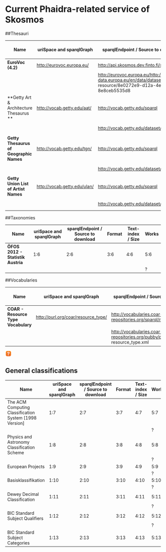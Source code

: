 # Current Phaidra-related service of Skosmos

##Thesauri

| **Name** | **uriSpace and sparqlGraph** | **sparqlEndpoint / Source to download** |**Format** | **Text-index / Size** | **Works** |
| -- | -- | -- | -- | -- | -- |
| **EuroVoc (4.2)** | http://eurovoc.europa.eu/ |  http://api.skosmos.dev.finto.fi/sparql | SKOS | Yes  |  ![](tick.png) |
| | | http://eurovoc.europa.eu/http://open-data.europa.eu/en/data/dataset/eurovoc/ resource/8e0272e9-d12a-4e78-9fe7-8e8ceb5535d8 |.rdf |  900 MB | ![](tick.png) |
| **Getty Art & Architecture Thesaurus **|http://vocab.getty.edu/aat/ | http://vocab.getty.edu/sparql | SKOS | *No* | ![](delete.png) |
| | | http://vocab.getty.edu/dataset/aat/full.zip | .nt | 5,9 GB |![](tick.png)|  
| **Getty Thesaurus of Geographic Names** | http://vocab.getty.edu/tgn/ | http://vocab.getty.edu/sparql | SKOS | *No* |  ![](delete.png)| 
| | | http://vocab.getty.edu/dataset/tgn/full.zip | .nt |69 GB |  ![](tick.png) |
| **Getty Union List of Artist Names** | http://vocab.getty.edu/ulan/ | http://vocab.getty.edu/sparql | SKOS | *No* |  ![](delete.png)| 
| | | http://vocab.getty.edu/dataset/ulan/full.zip | .nt |16 GB |  ![](tick.png) |

##Taxonomies

| **Name** | **uriSpace and sparqlGraph** | **sparqlEndpoint / Source to download** |**Format** | **Text-index / Size** | **Works** |
| -- | -- | -- | -- | -- | -- |
| **ÖFOS 2012 - Statistik Austria** | 1:6 | 2:6 | 3:6 | 4:6 | 5:6 | 
|  |  |  |  |  | ? |

##Vocabularies

| **Name** | **uriSpace and sparqlGraph** | **sparqlEndpoint / Source to download** |**Format** | **Text-index / Size** | **Works** |
| -- | -- | -- | -- | -- | -- |
| **COAR - Resource Type Vocabulary** |  http://purl.org/coar/resource_type/ | http://vocabularies.coar-repositories.org/sparql/repositories/coar | *SKOS-XL* | ? | ![](delete.png) |
| | | http://vocabularies.coar-repositories.org/pubby/page/ resource_type.xml | SKOS-XL | 488 KB | ![](tick.png) |
![](question_mark_small.png)
## General classifications

| **Name** | **uriSpace and sparqlGraph** | **sparqlEndpoint / Source to download** |**Format** | **Text-index / Size** | **Works** |
| -- | -- | -- | -- | -- | -- |
| The ACM Computing Classification System [1998 Version]| 1:7 | 2:7 | 3:7 | 4:7 | 5:7 | 
|  |  |  |  |  | ? |
|Physics and Astronomy Classification Scheme| 1:8 | 2:8 | 3:8 | 4:8 | 5:8 |
|  |  |  |  |  | ? |
| European Projects | 1:9 | 2:9 | 3:9 | 4:9 | 5:9 |
|  |  |  |  |  | ? |
| Basisklassifikation | 1:10 | 2:10 | 3:10 | 4:10 | 5:10 |
|  |  |  |  |  | ? |
| Dewey Decimal Classification | 1:11 | 2:11 | 3:11 | 4:11 | 5:11 |
|  |  |  |  |  | ? |
| BIC Standard Subject Qualifiers | 1:12 | 2:12 | 3:12 | 4:12 | 5:12 |
|  |  |  |  |  | ? |
| BIC Standard Subject Categories | 1:13 | 2:13 | 3:13 | 4:13 | 5:13 | 
